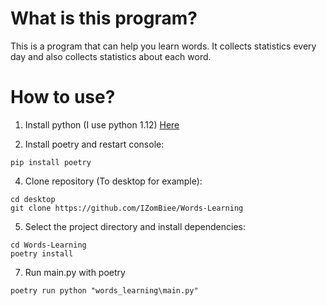 # What is this program?

This is a program that can help you learn words. It collects statistics every day and also collects statistics about each word.

# How to use?

1. Install python (I use python 1.12) [Here](https://www.python.org/downloads/)

2. Install poetry and restart console:
```shell
pip install poetry
```

4. Clone repository (To desktop for example):
```shell
cd desktop
git clone https://github.com/IZomBiee/Words-Learning 
```

5. Select the project directory and install dependencies:
```shell
cd Words-Learning
poetry install
```

7. Run main.py with poetry
```shell
poetry run python "words_learning\main.py"
```
